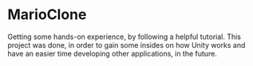 # MarioClone
Getting some hands-on experience, by following a helpful tutorial. This project was done, in order to gain some insides on how 
Unity works and have an easier time developing other applications, in the future.
